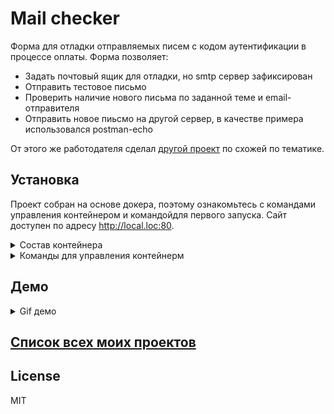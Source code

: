 # Mail checker

Форма для отладки отправляемых писем с кодом аутентификации в процессе оплаты.
Форма позволяет:
- Задать почтовый ящик для отладки, но smtp сервер зафиксирован
- Отправить тестовое письмо
- Проверить наличие нового письма по заданной теме и email-отправителя
- Отправить новое пиьсмо на другой сервер, в качестве примера использовался postman-echo

От этого же работодателя сделал [другой проект][FormWebsocket] по схожей по тематике. 


## Установка

Проект собран на основе докера, поэтому ознакомьтесь с командами управления контейнером и командойдля первого запуска. Сайт доступен по адресу http://local.loc:80.

<details>
    <summary>Состав контейнера</summary>
    
* PHP-fpm latest
* Ngnix
</details>


<details>
    <summary>Команды для управления контейнерм</summary>
    
   Первый запуск
    
```
make start && make composer
```
 
 Остановка
    
```
make stop
```   

Старт

```
make start
```  
	
Рестарт
	
```
make restart
```

Прекращение работы контейнера

```
make stop
```

Аналог composer update

```
make composer-update
```

Аналог composer install

```
make composer-install
```

Инициализация зависимостей composer c update

```
make composer
```
	
Production composer build
	
```
   make composer-prod
```
</details>

## Демо

<details>
  <summary>Gif демо</summary>
  
  ![gif demo][Demo]
</details>

## [Список всех моих проектов][ListAllMyProject]

License
----
MIT

[FormWebsocket]:<https://github.com/iebrosalin/public_web/tree/frontend/form_websocket>

[Demo]:<https://github.com/iebrosalin/public_web/blob/backend/pure_php/mail_check/descriptions/gif/demo.gif>

[ListAllMyProject]:<https://github.com/iebrosalin/all_public_projects>
